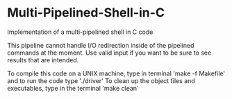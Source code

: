 # Multi-Pipelined-Shell-in-C
Implementation of a multi-pipelined shell in C code

This pipeline cannot handle I/O redirection inside of the pipelined commands at the moment.
Use valid input if you want to be sure to see results that are intended.

To compile this code on a UNIX machine, type in terminal 'make -f Makefile' and to run the code type './driver'
To clean up the object files and executables, type in the terminal 'make clean'
